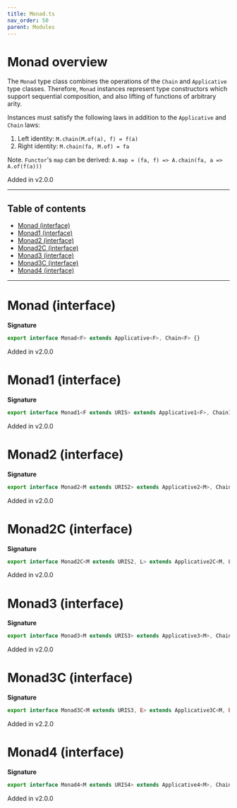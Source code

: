 ```yaml
---
title: Monad.ts
nav_order: 50
parent: Modules
---
```


# Monad overview

The `Monad` type class combines the operations of the `Chain` and
`Applicative` type classes. Therefore, `Monad` instances represent type
constructors which support sequential composition, and also lifting of
functions of arbitrary arity.

Instances must satisfy the following laws in addition to the `Applicative` and `Chain` laws:

1. Left identity: `M.chain(M.of(a), f) = f(a)`
2. Right identity: `M.chain(fa, M.of) = fa`

Note. `Functor`'s `map` can be derived: `A.map = (fa, f) => A.chain(fa, a => A.of(f(a)))`

Added in v2.0.0

---

<h2 class="text-delta">Table of contents</h2>

- [Monad (interface)](#monad-interface)
- [Monad1 (interface)](#monad1-interface)
- [Monad2 (interface)](#monad2-interface)
- [Monad2C (interface)](#monad2c-interface)
- [Monad3 (interface)](#monad3-interface)
- [Monad3C (interface)](#monad3c-interface)
- [Monad4 (interface)](#monad4-interface)

---

# Monad (interface)

**Signature**

```ts
export interface Monad<F> extends Applicative<F>, Chain<F> {}
```

Added in v2.0.0

# Monad1 (interface)

**Signature**

```ts
export interface Monad1<F extends URIS> extends Applicative1<F>, Chain1<F> {}
```

Added in v2.0.0

# Monad2 (interface)

**Signature**

```ts
export interface Monad2<M extends URIS2> extends Applicative2<M>, Chain2<M> {}
```

Added in v2.0.0

# Monad2C (interface)

**Signature**

```ts
export interface Monad2C<M extends URIS2, L> extends Applicative2C<M, L>, Chain2C<M, L> {}
```

Added in v2.0.0

# Monad3 (interface)

**Signature**

```ts
export interface Monad3<M extends URIS3> extends Applicative3<M>, Chain3<M> {}
```

Added in v2.0.0

# Monad3C (interface)

**Signature**

```ts
export interface Monad3C<M extends URIS3, E> extends Applicative3C<M, E>, Chain3C<M, E> {}
```

Added in v2.2.0

# Monad4 (interface)

**Signature**

```ts
export interface Monad4<M extends URIS4> extends Applicative4<M>, Chain4<M> {}
```

Added in v2.0.0
